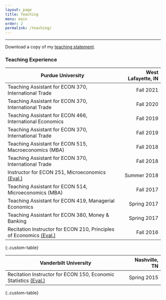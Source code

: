 ```yaml
---
layout: page
title: Teaching
menu: main
order: 2
permalink: /teaching/
---
```

<!---
Teaching Statement:
--->
***

Download a copy of my [teaching statement](../assets/docs/teaching.pdf).

### Teaching Experience

| Purdue University | West Lafayette, IN |
| ----------- | ----------: |
| Teaching Assistant for ECON 370, International Trade | Fall 2021 |
| Teaching Assistant for ECON 370, International Trade | Fall 2020 |
| Teaching Assistant for ECON 466, International Economics | Fall 2019 |
| Teaching Assistant for ECON 370, International Trade | Fall 2019 |
| Teaching Assistant for ECON 515, Macroeconomics (MBA) | Fall 2018 |
| Teaching Assistant for ECON 370, International Trade | Fall 2018 |
| Instructor for ECON 251, Microeconomics [(Eval.)](../assets/docs/reasner_eval_251_su18.pdf) | Summer 2018 |
| Teaching Assistant for ECON 514, Microeconomics (MBA) | Fall 2017 |
| Teaching Assistant for ECON 419, Managerial Economics | Spring 2017 |
| Teaching Assistant for ECON 380, Money & Banking | Spring 2017 |
| Recitation Instructor for ECON 210, Principles of Economics [(Eval.)](../assets/docs/reasner_eval_210_fa16.pdf) | Fall 2016 |
{:.custom-table}

| Vanderbilt University | Nashville, TN |
| ----------- | ----------: |
| Recitation Instructor for ECON 150, Economic Statistics [(Eval.)](../assets/docs/reasner_eval_150_s15.pdf) | Spring 2015 |
{:.custom-table}


